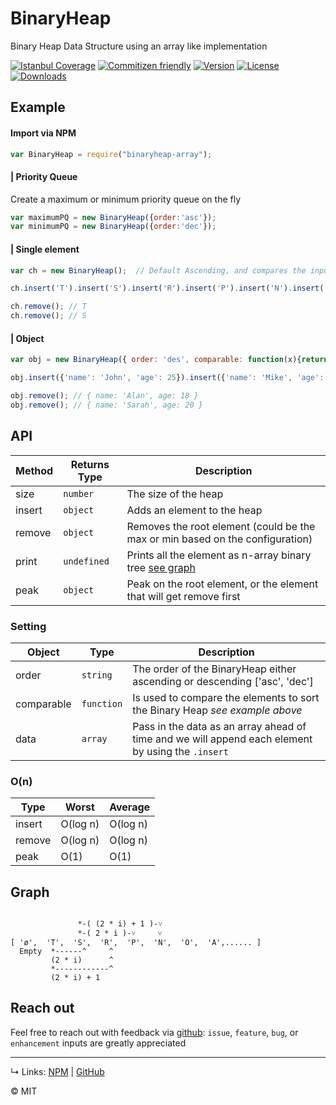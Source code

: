 # BinaryHeap
Binary Heap Data Structure using an array like implementation

[![Istanbul Coverage](https://img.shields.io/codecov/c/github/KhaledMohamedP/BinaryHeap.svg?style=flat-square)](https://github.com/KhaledMohamedP/BinaryHeap)
[![Commitizen friendly](https://img.shields.io/badge/commitizen-friendly-brightgreen.svg)](http://commitizen.github.io/cz-cli/)
[![Version](https://img.shields.io/npm/v/binaryheap-array.svg?style=flat-square)](https://www.npmjs.com/package/binaryheap-array)
[![License](https://img.shields.io/npm/l/binaryheap-array.svg?style=flat-square)](https://www.npmjs.com/package/binaryheap-array)
[![Downloads](http://img.shields.io/npm/dm/binaryheap-array.svg?style=flat-square)](https://www.npmjs.com/package/binaryheap-array)

## Example

#### Import via NPM
```Javascript
var BinaryHeap = require("binaryheap-array");
```

#### | Priority Queue
Create a maximum or minimum priority queue on the fly

```Javascript
var maximumPQ = new BinaryHeap({order:'asc'});
var minimumPQ = new BinaryHeap({order:'dec'});
```

#### | Single element
``` JavaScript
var ch = new BinaryHeap();  // Default Ascending, and compares the input

ch.insert('T').insert('S').insert('R').insert('P').insert('N').insert('O').insert('A').insert('E').insert('I').insert('H').insert('G');

ch.remove(); // T
ch.remove(); // S
```

#### | Object
```JavaScript
var obj = new BinaryHeap({ order: 'des', comparable: function(x){return x.age;} });

obj.insert({'name': 'John', 'age': 25}).insert({'name': 'Mike', 'age': 21}).insert({'name': 'Aisha', 'age': 33}).insert({'name': 'Sarah', 'age': 20}).insert({'name': 'Tom', 'age': 100}).insert({'name': 'Alan', 'age': 18})

obj.remove(); // { name: 'Alan', age: 18 }
obj.remove(); // { name: 'Sarah', age: 20 }
```


## API
| Method| Returns Type| Description
|-------|------------ |-------------
|size   | `number`    | The size of the heap
|insert | `object`    | Adds an element to the heap
|remove | `object`    | Removes the root element (could be the max or min based on the configuration)
|print  | `undefined` | Prints all the element as n-array binary tree [see graph](#graph)|
|peak   | `object`    | Peak on the root element, or the element that will get remove first

### Setting
| Object     | Type      | Description|
|------------|-----------|------------|
| order      | `string`  | The order of the BinaryHeap either ascending or descending ['asc', 'dec']
| comparable | `function`| Is used to compare the elements to sort the Binary Heap _see example above_
| data       | `array`   | Pass in the data as an array ahead of time and we will append each element by using the `.insert`

### O(n)

| Type     | Worst     | Average
| -------- | --------- | --------
| insert   |  O(log n) |  O(log n)
| remove   |  O(log n) |  O(log n)
| peak     |  O(1)     |  O(1)

## Graph

```

               *-( (2 * i) + 1 )-˅
               *-( 2 * i )-˅     ˅
[ 'ø',  'T',  'S',  'R',  'P',  'N',  'O',  'A',...... ]
  Empty  *------^     ^
         (2 * i)      ^
         *------------^
         (2 * i) + 1

```

## Reach out

Feel free to reach out with feedback via [github](https://github.com/KhaledMohamedP/BinaryHeap/issues): `issue`, `feature`, `bug`, or `enhancement` inputs are greatly appreciated

____

↳ Links: [NPM](https://www.npmjs.com/package/binaryheap-array) | [GitHub](https://github.com/KhaledMohamedP/BinaryHeap)

© MIT
